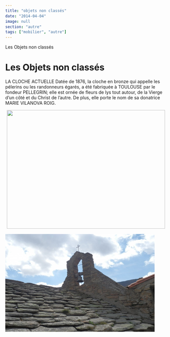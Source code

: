 ```yaml
---
title: "objets non classés"
date: "2014-04-04"
image: null
section: "autre"
tags: ["mobilier", "autre"]
---
```


Les Objets non classés

# Les Objets non classés

LA CLOCHE ACTUELLE Datée de 1876, la cloche en bronze qui appelle les pélerins ou les randonneurs égarés, a été fabriquée à TOULOUSE par le fondeur PELLEGRIN; elle est ornée de fleurs de lys tout autour, de la Vierge d’un côté et du Christ de l’autre. De plus, elle porte le nom de sa donatrice MARIE VILANOVA ROIG.

<img
    alt
    src="/images/p4140885.jpg"
    style="
        width: 500px;
        height: 375px;
        margin-right: 5px;
        margin-left: 5px;
    "
/>

<img
    alt
    src="/images/p4140889-jpg.jpg"
    style="width: 472px; height: 309px"
/>
